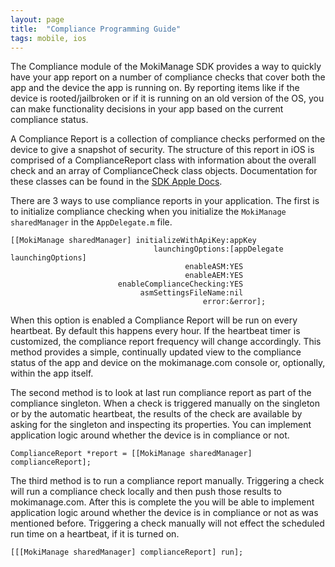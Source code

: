 ```yaml
---
layout: page
title:  "Compliance Programming Guide"
tags: mobile, ios
---
```


The Compliance module of the MokiManage SDK provides a way to quickly have your app report on a number of compliance checks that cover both the app and the device the app is running on. By reporting items like if the device is rooted/jailbroken or if it is running on an old version of the OS, you can make functionality decisions in your app based on the current compliance status.

A Compliance Report is a collection of compliance checks performed on the device to give a snapshot of security. The structure of this report in iOS is comprised of a ComplianceReport class with information about the overall check and an array of ComplianceCheck class objects. Documentation for these classes can be found in the [SDK Apple Docs](/ios/appledocs/).

There are 3 ways to use compliance reports in your application. The first is to initialize compliance checking when you initialize the `MokiManage sharedManager` in the `AppDelegate.m` file.

	[[MokiManage sharedManager] initializeWithApiKey:appKey
	                                launchingOptions:[appDelegate launchingOptions]
	                                       enableASM:YES
	                                       enableAEM:YES
	                        enableComplianceChecking:YES
	                             asmSettingsFileName:nil
	                                           error:&error];
	
When this option is enabled a Compliance Report will be run on every heartbeat. By default this happens every hour. If the heartbeat timer is customized, the compliance report frequency will change accordingly. This method provides a simple, continually updated view to the compliance status of the app and device on the mokimanage.com console or, optionally, within the app itself.

The second method is to look at last run compliance report as part of the compliance singleton. When a check is triggered manually on the singleton or by the automatic heartbeat, the results of the check are available by asking for the singleton and inspecting its properties. You can implement application logic around whether the device is in compliance or not.

	ComplianceReport *report = [[MokiManage sharedManager] complianceReport];
	
The third method is to run a compliance report manually. Triggering a check will run a compliance check locally and then push those results to mokimanage.com. After this is complete the you will be able to implement application logic around whether the device is in compliance or not as was mentioned before. Triggering a check manually will not effect the scheduled run time on a heartbeat, if it is turned on.

	[[[MokiManage sharedManager] complianceReport] run];
